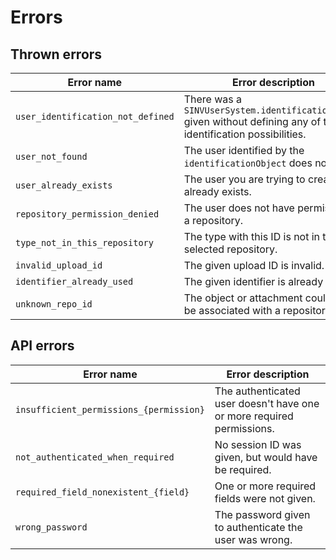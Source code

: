 # Errors

## Thrown errors

| Error name                        | Error description                                                                                                 | Thrown by                                                                                  |
| --------------------------------- | ----------------------------------------------------------------------------------------------------------------- | ------------------------------------------------------------------------------------------ |
| `user_identification_not_defined` | There was a `SINVUserSystem.identificationObject` given without defining any of the identification possibilities. | `SINVUserSystem.User.init()`                                                               |
| `user_not_found`                  | The user identified by the `identificationObject` does not exist.                                                 | `SINVUserSystem.User.init()`                                                               |
| `user_already_exists`             | The user you are trying to create already exists.                                                                 | `SINVUserSystem.createUser()`                                                              |
| `repository_permission_denied`    | The user does not have permission to a repository.                                                                | `SINVRepositories.Repository.userHasPermissionOrThrow()`                                   |
| `type_not_in_this_repository`     | The type with this ID is not in the selected repository.                                                          | `SINVRepositories.Repository.changeTypeName()`, `SINVRepositories.Repository.deleteType()` |
| `invalid_upload_id`               | The given upload ID is invalid.                                                                                   | `SINVUploads.moveAttachmentFile()`                                                         |
| `identifier_already_used`         | The given identifier is already in use.                                                                           | `SINVREpositories.Repository.createObject()`                                               |
| `unknown_repo_id`                 | The object or attachment could not be associated with a repository.                                               | `SINVUploadsinitializeDownloadRequest()`                                                   |

## API errors

| Error name                              | Error description                                                     |
| --------------------------------------- | --------------------------------------------------------------------- |
| `insufficient_permissions_{permission}` | The authenticated user doesn't have one or more required permissions. |
| `not_authenticated_when_required`       | No session ID was given, but would have be required.                  |
| `required_field_nonexistent_{field}`    | One or more required fields were not given.                           |
| `wrong_password`                        | The password given to authenticate the user was wrong.                |
